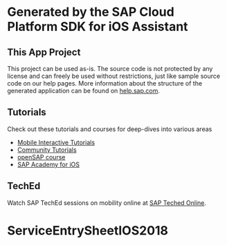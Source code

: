 # Generated by the SAP Cloud Platform SDK for iOS Assistant

## This App Project
This project can be used as-is. The source code is not protected by any license and can freely be used without restrictions, just like sample source code on our help pages.
More information about the structure of the generated application can be found on [help.sap.com](https://help.sap.com/viewer/fc1a59c210d848babfb3f758a6f55cb1/3.0/en-US/c14683672e9d4df383e8fced4ea9a019.html).

## Tutorials
Check out these tutorials and courses for deep-dives into various areas
* [Mobile Interactive Tutorials](https://www.sap.com/developer/tutorial-navigator/mobile-interactive-tutorials.html)
* [Community Tutorials](https://www.sap.com/developer/topics/cloud-platform-sdk-for-ios.html)
* [openSAP course](https://open.sap.com/courses/ios2)
* [SAP Academy for iOS](https://www.sap.com/training-certification/course-directory.academyforios.html)

## TechEd
Watch SAP TechEd sessions on mobility online at [SAP Teched Online](http://www.sapteched.com/online).
# ServiceEntrySheetIOS2018
